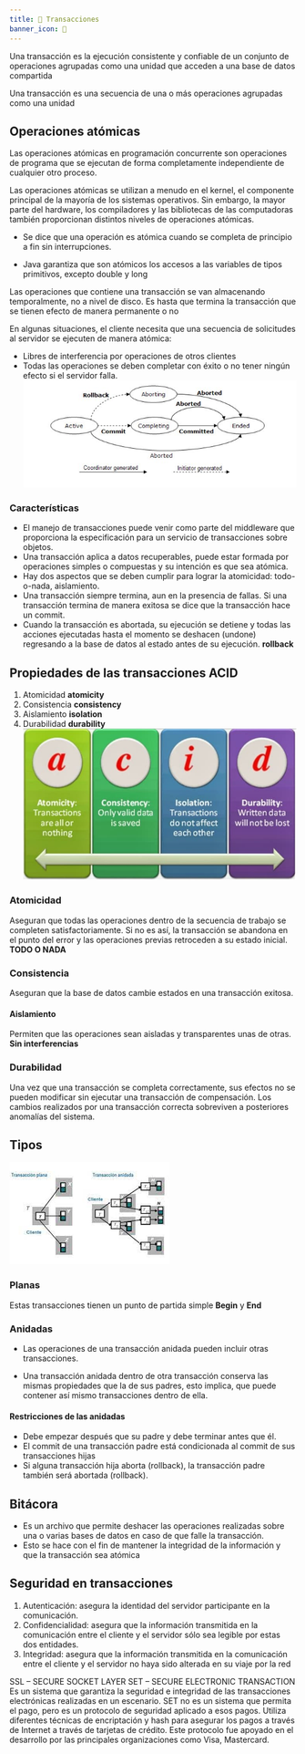 ```yaml
---
title: 💸 Transacciones
banner_icon: 💸
---
```


Una transacción es la ejecución consistente y confiable de un conjunto de operaciones agrupadas como una unidad que acceden a una base de datos compartida

Una transacción es una secuencia de una o más operaciones agrupadas como una unidad

## Operaciones atómicas
Las operaciones atómicas en programación concurrente son operaciones de programa que se ejecutan de forma completamente independiente de cualquier otro proceso.

Las operaciones atómicas se utilizan a menudo en el kernel, el componente principal de la mayoría de los sistemas operativos. Sin embargo, la mayor parte del hardware, los compiladores y las bibliotecas de las computadoras también proporcionan distintos niveles de operaciones atómicas.
    
-   Se dice que una operación es atómica cuando se completa de principio a fin sin interrupciones.

-   Java garantiza que son atómicos los accesos a las variables de tipos primitivos, excepto double y long

Las operaciones que contiene una transacción se van almacenando temporalmente, no a nivel de disco. Es hasta que termina la transacción que se tienen efecto de manera permanente o no

En algunas situaciones, el cliente necesita que una secuencia de solicitudes al servidor se ejecuten de manera atómica:

- Libres de interferencia por operaciones de otros clientes
- Todas las operaciones se deben completar con éxito o no tener ningún efecto si el servidor falla.
![Caracteristicas](/sistemas-distribuidos/Examen2/images/tra.jpg)
### Características
- El manejo de transacciones puede venir como parte del middleware que proporciona la especificación para un servicio de transacciones sobre objetos.
- Una transacción aplica a datos recuperables, puede estar formada por operaciones simples o compuestas y su intención es que sea atómica.
- Hay dos aspectos que se deben cumplir para lograr la atomicidad: todo-o-nada, aislamiento.
- Una transacción siempre termina, aun en la presencia de fallas. Si una transacción termina de manera exitosa se dice que la transacción hace un commit.
- Cuando la transacción es abortada, su ejecución se detiene y todas las acciones ejecutadas hasta el momento se deshacen (undone) regresando a la base de datos al estado antes de su ejecución. **rollback**

## Propiedades de las transacciones ACID
1. Atomicidad **atomicity**
2. Consistencia **consistency**
3. Aislamiento **isolation**
4. Durabilidad **durability**
![Caracteristicas](/sistemas-distribuidos/Examen2/images/acid.jpg)
### Atomicidad
Aseguran que todas las operaciones dentro de la secuencia de trabajo se completen satisfactoriamente. Si no es así, la transacción se abandona en el punto del error y las operaciones previas retroceden a su estado inicial.
**TODO O NADA**

### Consistencia
Aseguran que la base de datos cambie estados en una transacción exitosa.

#### Aislamiento
Permiten que las operaciones sean aisladas y transparentes unas de otras. **Sin interferencias**

### Durabilidad
Una vez que una transacción se completa correctamente, sus efectos no se pueden modificar sin ejecutar una transacción de compensación. Los cambios realizados por una transacción correcta sobreviven a posteriores anomalías del sistema.

## Tipos
![Caracteristicas](/sistemas-distribuidos/Examen2/images/tras.jpg)
### Planas
Estas transacciones tienen un punto de partida simple **Begin** y **End**

### Anidadas
- Las operaciones de una transacción anidada pueden incluir otras transacciones.

- Una transacción anidada dentro de otra transacción conserva las mismas propiedades que la de sus padres, esto implica, que puede contener así mismo transacciones dentro de ella.
#### Restricciones de las anidadas
- Debe empezar después que su padre y debe terminar antes que él.
- El commit de una transacción padre está condicionada al commit de sus transacciones hijas
- Si alguna transacción hija aborta (rollback), la transacción padre también será abortada (rollback).
## Bitácora
- Es un archivo que permite deshacer las operaciones realizadas sobre una o varias bases de datos en caso de que falle la transacción.
- Esto se hace con el fin de mantener la integridad de la información y que la transacción sea atómica

## Seguridad en transacciones
1. Autenticación: asegura la identidad del servidor participante en la comunicación.
2. Confidencialidad: asegura que la información transmitida en la comunicación entre el cliente y el servidor sólo sea legible por estas dos entidades.
3. Integridad: asegura que la información transmitida en la comunicación entre el cliente y el servidor no haya sido alterada en su viaje por la red

SSL – SECURE SOCKET LAYER
SET – SECURE ELECTRONIC TRANSACTION 
	Es un sistema que garantiza la seguridad e integridad 
     de las transacciones electrónicas realizadas en un escenario. 
     SET no es un sistema que permita el pago, pero es un protocolo de seguridad aplicado a esos pagos. Utiliza diferentes técnicas de encriptación y hash para asegurar los pagos a través de Internet a través de tarjetas de crédito. Este protocolo fue apoyado en el desarrollo por las principales organizaciones como Visa, Mastercard.
